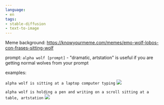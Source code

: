```yaml
---
language:
- en
tags:
- stable-diffusion
- text-to-image
---
```


Meme background: https://knowyourmeme.com/memes/emo-wolf-lobos-con-frases-sitting-wolf

prompt:
`alpha wolf [prompt]` - "dramatic, artstation" is useful if you are getting normal wolves from your prompt

examples:

`alpha wolf is sitting at a laptop computer typing`
![](https://pbs.twimg.com/media/FiROzaaXwB0DAfI?format=png&name=small)

`alpha wolf is holding a pen and writing on a scroll sitting at a table, artstation`
![](https://cdn.discordapp.com/attachments/1010693530181718146/1045058017374253076/index.jpg)
